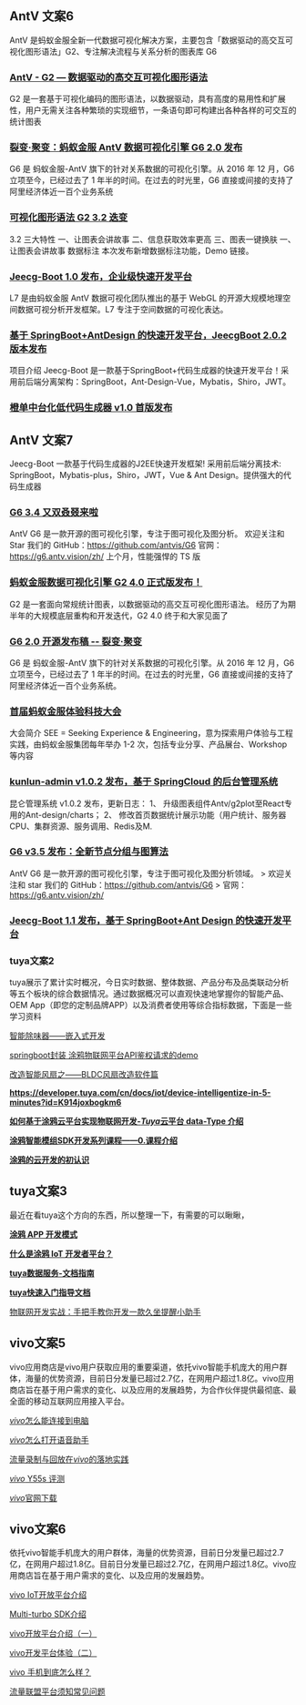 ## AntV 文案6

AntV 是蚂蚁金服全新一代数据可视化解决方案，主要包含「数据驱动的高交互可视化图形语法」G2、专注解决流程与关系分析的图表库 G6

### **[AntV - G2 — 数据驱动的高交互可视化图形语法](https://www.oschina.net/p/antv-g2)**

G2 是一套基于可视化编码的图形语法，以数据驱动，具有高度的易用性和扩展性，用户无需关注各种繁琐的实现细节，一条语句即可构建出各种各样的可交互的统计图表

### **[裂变·聚变：蚂蚁金服 AntV 数据可视化引擎 G6 2.0 发布](https://www.oschina.net/news/96809/g6-2.0-release)**

G6 是 蚂蚁金服-AntV 旗下的针对关系数据的可视化引擎。从 2016 年 12 月，G6 立项至今，已经过去了 1 年半的时间。在过去的时光里，G6 直接或间接的支持了阿里经济体近一百个业务系统

### **[可视化图形语法 G2 3.2 迭变](https://www.oschina.net/news/98084/g2-3-2-released)**

3.2 三大特性 一、让图表会讲故事 二、信息获取效率更高 三、图表一键换肤 一、让图表会讲故事 数据标注 本次发布新增数据标注功能，Demo 链接。

### **[Jeecg-Boot 1.0 发布，企业级快速开发平台](https://www.oschina.net/news/104889/jeecg-boot-1-0-released)**

L7 是由蚂蚁金服 AntV 数据可视化团队推出的基于 WebGL 的开源大规模地理空间数据可视分析开发框架。L7 专注于空间数据的可视化表达。

### **[基于 SpringBoot+AntDesign 的快速开发平台，JeecgBoot 2.0.2 版本发布](https://www.oschina.net/news/108065/jeecg-boot-2-0-2-released)**

项目介绍 Jeecg-Boot 是一款基于SpringBoot+代码生成器的快速开发平台！采用前后端分离架构：SpringBoot，Ant-Design-Vue，Mybatis，Shiro，JWT。

### **[橙单中台化低代码生成器 v1.0 首版发布](https://www.oschina.net/news/118804/orange-admin-1-0-released)**

## AntV 文案7

Jeecg-Boot 一款基于代码生成器的J2EE快速开发框架! 采用前后端分离技术: SpringBoot，Mybatis-plus，Shiro，JWT，Vue & Ant Design。提供强大的代码生成器

### **[G6 3.4 又双叒叕来啦 ](https://www.oschina.net/news/113973/g6-3-4-released)**

AntV G6 是一款开源的图可视化引擎，专注于图可视化及图分析。 欢迎关注和 Star 我们的 GitHub：https://github.com/antvis/G6 官网：https://g6.antv.vision/zh/ 上个月，性能强悍的 TS 版

### **[蚂蚁金服数据可视化引擎 G2 4.0 正式版发布！](https://www.oschina.net/news/113796/antv-g2-4-0-released)**



G2 是一套面向常规统计图表，以数据驱动的高交互可视化图形语法。 经历了为期半年的大规模底层重构和开发迭代，G2 4.0 终于和大家见面了

### **[G6 2.0 开源发布稿 -- 裂变·聚变](https://www.oschina.net/news/96812)**



G6 是 蚂蚁金服-AntV 旗下的针对关系数据的可视化引擎。从 2016 年 12 月，G6 立项至今，已经过去了 1 年半的时间。在过去的时光里，G6 直接或间接的支持了阿里经济体近一百个业务系统。

### **[首届蚂蚁金服体验科技大会](https://www.oschina.net/news/91394)**

大会简介 SEE = Seeking Experience & Engineering，意为探索用户体验与工程实践，由蚂蚁金服集团每年举办 1-2 次，包括专业分享、产品展台、Workshop 等内容

### **[kunlun-admin v1.0.2 发布，基于 SpringCloud 的后台管理系统](https://www.oschina.net/news/118480/kunlun-admin-1-0-2-released)**

昆仑管理系统 v1.0.2 发布，更新日志： 1、 升级图表组件Antv/g2plot至React专用的Ant-design/charts； 2、 修改首页数据统计展示功能（用户统计、服务器CPU、集群资源、服务调用、Redis及M.

### **[G6 v3.5 发布：全新节点分组与图算法](https://www.oschina.net/news/115869/g6-3-5-released)**



AntV G6 是一款开源的图可视化引擎，专注于图可视化及图分析领域。 > 欢迎关注和 star 我们的 GitHub：https://github.com/antvis/G6 > 官网：https://g6.antv.vision/zh/

### **[Jeecg-Boot 1.1 发布，基于 SpringBoot+Ant Design 的快速开发平台](https://www.oschina.net/news/105933/jeecg-boot-1-1-released)**











### tuya**文案2**

tuya展示了累计实时概况，今日实时数据、整体数据、产品分布及品类联动分析等五个板块的综合数据情况。通过数据概况可以直观快速地掌握你的智能产品、OEM App（即您的定制品牌APP）以及消费者使用等综合指标数据，下面是一些学习资料

[智能除味器——嵌入式开发](https://blog.csdn.net/sandwich_iot/article/details/122804957?ops_request_misc={"request_id"%3A"164622185116780265484871"%2C"scm"%3A"20140713.130102334.pc_blog."}&request_id=164622185116780265484871&biz_id=0&utm_medium=distribute.pc_search_result.none-task-blog-2~blog~first_rank_ecpm_v1~hot_rank-20-122804957.nonecase&utm_term=tuya)

[springboot封装 涂鸦物联网平台API鉴权请求的demo](https://blog.csdn.net/weixin_42176087/article/details/121852658?ops_request_misc={"request_id"%3A"164622185116780265484871"%2C"scm"%3A"20140713.130102334.pc_blog."}&request_id=164622185116780265484871&biz_id=0&utm_medium=distribute.pc_search_result.none-task-blog-2~blog~first_rank_ecpm_v1~hot_rank-18-121852658.nonecase&utm_term=tuya)

[改造智能风扇之——BLDC风扇改造软件篇](https://blog.csdn.net/sandwich_iot/article/details/117673451?ops_request_misc={"request_id"%3A"164622185116780265484871"%2C"scm"%3A"20140713.130102334.pc_blog."}&request_id=164622185116780265484871&biz_id=0&utm_medium=distribute.pc_search_result.none-task-blog-2~blog~first_rank_ecpm_v1~hot_rank-17-117673451.nonecase&utm_term=tuya)

**https://developer.tuya.com/cn/docs/iot/device-intelligentize-in-5-minutes?id=K914joxbogkm6**

**[如何基于涂鸦云平台实现物联网开发-](https://blog.csdn.net/sandwich_iot/article/details/117261936?ops_request_misc={"request_id":"164621534316780271977737","scm":"20140713.130102334.."}&request_id=164621534316780271977737&biz_id=0&utm_medium=distribute.pc_search_result.none-task-blog-2~blog~sobaiduend~default-1-117261936.nonecase&utm_term=tuya)*****[Tuya](https://blog.csdn.net/sandwich_iot/article/details/117261936?ops_request_misc={"request_id":"164621534316780271977737","scm":"20140713.130102334.."}&request_id=164621534316780271977737&biz_id=0&utm_medium=distribute.pc_search_result.none-task-blog-2~blog~sobaiduend~default-1-117261936.nonecase&utm_term=tuya)*****[云平台 data-Type 介绍](https://blog.csdn.net/sandwich_iot/article/details/117261936?ops_request_misc={"request_id":"164621534316780271977737","scm":"20140713.130102334.."}&request_id=164621534316780271977737&biz_id=0&utm_medium=distribute.pc_search_result.none-task-blog-2~blog~sobaiduend~default-1-117261936.nonecase&utm_term=tuya)**

**[涂鸦智能模组SDK开发系列课程——0.课程介绍](https://blog.csdn.net/sandwich_iot/article/details/119731773?ops_request_misc={"request_id":"164621534316780271977737","scm":"20140713.130102334.."}&request_id=164621534316780271977737&biz_id=0&utm_medium=distribute.pc_search_result.none-task-blog-2~blog~sobaiduend~default-2-119731773.nonecase&utm_term=tuya)**

**[涂鸦的云开发的初认识](https://bbs.csdn.net/topics/605041795)**

## tuya文案3

最近在看tuya这个方向的东西，所以整理一下，有需要的可以瞅瞅，

**[涂鸦 APP 开发模式](https://bbs.csdn.net/topics/605033840)**

**[什么是涂鸦 IoT 开发者平台？](https://bbs.csdn.net/topics/605041776)**

**[tuya数据服务-文档指南](https://bbs.csdn.net/topics/605019487)**

**[tuya快速入门指导文档](https://bbs.csdn.net/topics/605019731)**

[物联网开发实战：手把手教你开发一款久坐提醒小助手](https://blog.csdn.net/wenxuhonghe/article/details/121837850?ops_request_misc={"request_id"%3A"164622185116780265484871"%2C"scm"%3A"20140713.130102334.pc_blog."}&request_id=164622185116780265484871&biz_id=0&utm_medium=distribute.pc_search_result.none-task-blog-2~blog~first_rank_ecpm_v1~hot_rank-14-121837850.nonecase&utm_term=tuya)











## vivo文案5

vivo应用商店是vivo用户获取应用的重要渠道，依托vivo智能手机庞大的用户群体，海量的优势资源，目前日分发量已超过2.7亿，在网用户超过1.8亿。vivo应用商店旨在基于用户需求的变化、以及应用的发展趋势，为合作伙伴提供最彻底、最全面的移动互联网应用接入平台。

*[vivo](https://blog.csdn.net/weixin_36002475/article/details/119101772?ops_request_misc={"request_id"%3A"164622139516781683934697"%2C"scm"%3A"20140713.130102334.pc_blog."}&request_id=164622139516781683934697&biz_id=0&utm_medium=distribute.pc_search_result.none-task-blog-2~blog~first_rank_ecpm_v1~times_rank-4-119101772.nonecase&utm_term=vivo)*[怎么能连接到电脑](https://blog.csdn.net/weixin_36002475/article/details/119101772?ops_request_misc={"request_id"%3A"164622139516781683934697"%2C"scm"%3A"20140713.130102334.pc_blog."}&request_id=164622139516781683934697&biz_id=0&utm_medium=distribute.pc_search_result.none-task-blog-2~blog~first_rank_ecpm_v1~times_rank-4-119101772.nonecase&utm_term=vivo)

*[vivo](https://blog.csdn.net/weixin_30365269/article/details/119200942?ops_request_misc={"request_id"%3A"164622139516781683934697"%2C"scm"%3A"20140713.130102334.pc_blog."}&request_id=164622139516781683934697&biz_id=0&utm_medium=distribute.pc_search_result.none-task-blog-2~blog~first_rank_ecpm_v1~times_rank-3-119200942.nonecase&utm_term=vivo)*[怎么打开语音助手](https://blog.csdn.net/weixin_30365269/article/details/119200942?ops_request_misc={"request_id"%3A"164622139516781683934697"%2C"scm"%3A"20140713.130102334.pc_blog."}&request_id=164622139516781683934697&biz_id=0&utm_medium=distribute.pc_search_result.none-task-blog-2~blog~first_rank_ecpm_v1~times_rank-3-119200942.nonecase&utm_term=vivo)

[流量录制与回放在](https://blog.csdn.net/vivo_tech/article/details/122936802?ops_request_misc={"request_id"%3A"164622139516781683934697"%2C"scm"%3A"20140713.130102334.pc_blog."}&request_id=164622139516781683934697&biz_id=0&utm_medium=distribute.pc_search_result.none-task-blog-2~blog~first_rank_ecpm_v1~times_rank-1-122936802.nonecase&utm_term=vivo)*[vivo](https://blog.csdn.net/vivo_tech/article/details/122936802?ops_request_misc={"request_id"%3A"164622139516781683934697"%2C"scm"%3A"20140713.130102334.pc_blog."}&request_id=164622139516781683934697&biz_id=0&utm_medium=distribute.pc_search_result.none-task-blog-2~blog~first_rank_ecpm_v1~times_rank-1-122936802.nonecase&utm_term=vivo)*[的落地实践](https://blog.csdn.net/vivo_tech/article/details/122936802?ops_request_misc={"request_id"%3A"164622139516781683934697"%2C"scm"%3A"20140713.130102334.pc_blog."}&request_id=164622139516781683934697&biz_id=0&utm_medium=distribute.pc_search_result.none-task-blog-2~blog~first_rank_ecpm_v1~times_rank-1-122936802.nonecase&utm_term=vivo)

*[vivo](https://blog.csdn.net/m0_51290176/article/details/122271770?ops_request_misc={"request_id"%3A"164622128916780357213377"%2C"scm"%3A"20140713.130102334.pc_blog."}&request_id=164622128916780357213377&biz_id=0&utm_medium=distribute.pc_search_result.none-task-blog-2~blog~first_rank_ecpm_v1~times_rank-25-122271770.nonecase&utm_term=vivo)*[ Y55s 评测](https://blog.csdn.net/m0_51290176/article/details/122271770?ops_request_misc={"request_id"%3A"164622128916780357213377"%2C"scm"%3A"20140713.130102334.pc_blog."}&request_id=164622128916780357213377&biz_id=0&utm_medium=distribute.pc_search_result.none-task-blog-2~blog~first_rank_ecpm_v1~times_rank-25-122271770.nonecase&utm_term=vivo)

*[vivo](https://blog.csdn.net/weixin_39571403/article/details/117316292?ops_request_misc={"request_id":"164621141816780264026394","scm":"20140713.130102334.pc_blog."}&request_id=164621141816780264026394&biz_id=0&utm_medium=distribute.pc_search_result.none-task-blog-2~blog~first_rank_ecpm_v1~rank_v31_ecpm-14-117316292.nonecase&utm_term=vivo)*[官网下载](https://blog.csdn.net/weixin_39571403/article/details/117316292?ops_request_misc={"request_id":"164621141816780264026394","scm":"20140713.130102334.pc_blog."}&request_id=164621141816780264026394&biz_id=0&utm_medium=distribute.pc_search_result.none-task-blog-2~blog~first_rank_ecpm_v1~rank_v31_ecpm-14-117316292.nonecase&utm_term=vivo)

## vivo文案6

依托vivo智能手机庞大的用户群体，海量的优势资源，目前日分发量已超过2.7亿，在网用户超过1.8亿。目前日分发量已超过2.7亿，在网用户超过1.8亿。vivo应用商店旨在基于用户需求的变化、以及应用的发展趋势。

[vivo IoT开放平台介绍](https://bbs.csdn.net/topics/605017876)

[Multi-turbo SDK介绍](https://bbs.csdn.net/topics/605018067)

[vivo开放平台介绍（一）](https://bbs.csdn.net/topics/605018514)

[vivo开发平台体验（二）](https://bbs.csdn.net/topics/605018443)

[vivo 手机到底怎么样？](https://bbs.csdn.net/topics/605018374)

[流量联盟平台须知常见问题](https://bbs.csdn.net/topics/605019411)